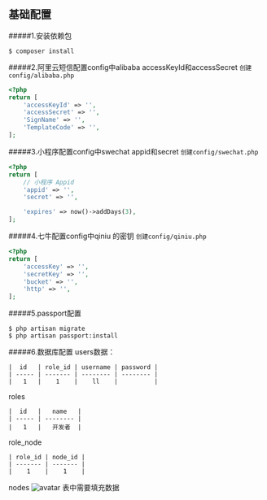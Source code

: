 ## 基础配置
#####1.安装依赖包
```base
$ composer install
```
#####2.阿里云短信配置config中alibaba accessKeyId和accessSecret
`创建config/alibaba.php`
```php
<?php
return [
    'accessKeyId' => '',
    'accessSecret' => '',
    'SignName' => '',
    'TemplateCode' => '',
];
```


#####3.小程序配置config中swechat appid和secret
`创建config/swechat.php`
```php
<?php
return [
    // 小程序 Appid
    'appid' => '',
    'secret' => '',

    'expires' => now()->addDays(3),
];
```

#####4.七牛配置config中qiniu 的密钥
`创建config/qiniu.php`
```php
<?php
return [
    'accessKey' => '',
    'secretKey' => '',
    'bucket' => '',
    'http' => '',
];
```

#####5.passport配置
```base
$ php artisan migrate
$ php artisan passport:install
```

#####6.数据库配置
users数据：
```
|  id   | role_id | username | password |
| ----- | ------- | -------- | -------- |
|   1   |    1    |    ll    |          |
```
roles
```
|  id   |   name   |
| ----- | -------- |
|   1   |   开发者  |
```
role_node
```
| role_id | node_id |
| ------- | ------- |
|    1    |    1    |
```
nodes
![avatar](http://w20.top/nodes.png)
表中需要填充数据